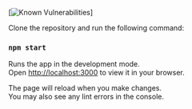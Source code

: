 [![Known Vulnerabilities](https://snyk.io/test/github/mmansoornano/my-portfolio/main/badge.svg)]

Clone the repository and run the following command:

### `npm start`

Runs the app in the development mode.\
Open [http://localhost:3000](http://localhost:3000) to view it in your browser.

The page will reload when you make changes.\
You may also see any lint errors in the console.
